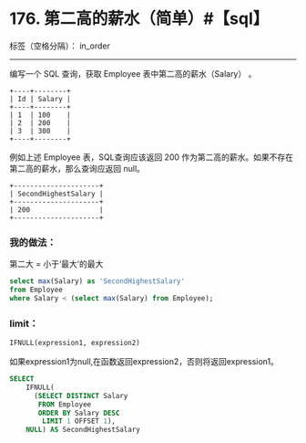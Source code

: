 ﻿# 176. 第二高的薪水（简单）#【sql】

标签（空格分隔）： in_order

---
编写一个 SQL 查询，获取 Employee 表中第二高的薪水（Salary） 。

    +----+--------+
    | Id | Salary |
    +----+--------+
    | 1  | 100    |
    | 2  | 200    |
    | 3  | 300    |
    +----+--------+

例如上述 Employee 表，SQL查询应该返回 200 作为第二高的薪水。如果不存在第二高的薪水，那么查询应返回 null。

    +---------------------+
    | SecondHighestSalary |
    +---------------------+
    | 200                 |
    +---------------------+

### 我的做法：  
第二大 = 小于‘最大’的最大
```sql
select max(Salary) as 'SecondHighestSalary'
from Employee
where Salary < (select max(Salary) from Employee);
```

### limit：  
```sql
IFNULL(expression1, expression2)  
```
如果expression1为null,在函数返回expression2，否则将返回expression1。  
```sql
SELECT
    IFNULL(
      (SELECT DISTINCT Salary
       FROM Employee
       ORDER BY Salary DESC
        LIMIT 1 OFFSET 1),
    NULL) AS SecondHighestSalary
```
